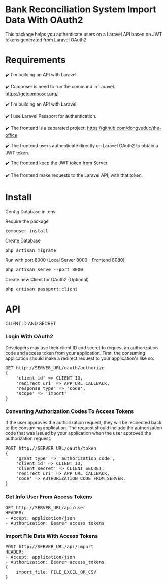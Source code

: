 #  Bank Reconciliation System Import Data With OAuth2

This package helps you authenticate users on a Laravel API based on JWT tokens generated from Laravel OAuth2.

# Requirements
✔️ I`m building an API with Laravel.

✔️ Composer is need to run the command in Laravel. https://getcomposer.org/

✔️ I`m building an API with Laravel.

✔️ I use Laravel Passport for authentication.

✔️ The frontend is a separated project: https://github.com/dongvuduc/the-office

✔️ The frontend users authenticate directly on Laravel OAuth2 to obtain a JWT token.

✔️ The frontend keep the JWT token from Server.

✔️ The frontend make requests to the Laravel API, with that token.

# Install

Config Database in .env

Require the package

<pre>composer install</pre>

Create Database

<pre>php artisan migrate</pre>

Run with port 8000 (Local Server 8000 - Frontend 8080)

<pre>php artisan serve --port 8000</pre>

Create new Client for OAuth2 (Optional)

<pre>php artisan passport:client</pre>

# API

CLIENT ID AND SECRET

<h3>Login With OAuth2 </h3>

Developers may use their client ID and secret to request an authorization code and access token from your application. First, the consuming application should make a redirect request to your application's like so:

<pre>GET http://SERVER_URL/oauth/authorize
{
    'client_id' => CLIENT_ID,
    'redirect_uri' => APP_URL_CALLBACK,
    'response_type' => 'code',
    'scope' => 'import'
}
</pre>

<h3>Converting Authorization Codes To Access Tokens</h3>

If the user approves the authorization request, they will be redirected back to the consuming application. The request should include the authorization code that was issued by your application when the user approved the authorization request:

<pre>POST http://SERVER_URL/oauth/token
{
    'grant_type' => 'authorization_code',
    'client_id' => CLIENT_ID,
    'client_secret' => CLIENT_SECRET,
    'redirect_uri' => APP_URL_CALLBACK,
    'code' => AUTHORIZATION_CODE_FROM_SERVER,
}
</pre>

<h3>Get Info User From Access Tokens</h3>

<pre>GET http://SERVER_URL/api/user
HEADER:
- Accept: application/json
- Authorization: Bearer access_tokens
</pre>

<h3>Import File Data With Access Tokens</h3>

<pre>POST http://SERVER_URL/api/import
HEADER:
- Accept: application/json
- Authorization: Bearer access_tokens
{
    import_file: FILE_EXCEL_OR_CSV
}
</pre>


